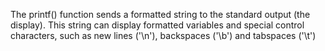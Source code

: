The printf() function sends a formatted string to the standard output (the display). This string can display formatted variables and special control characters, such as new lines ('\n'), backspaces ('\b') and tabspaces ('\t')
